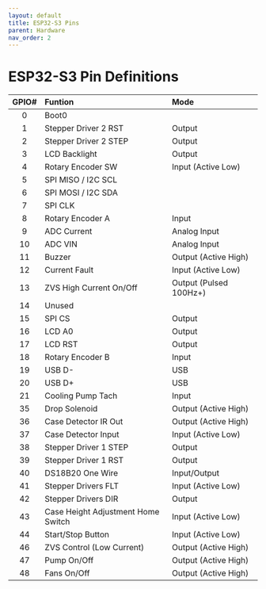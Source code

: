 ```yaml
---
layout: default
title: ESP32-S3 Pins
parent: Hardware
nav_order: 2
---
```


# ESP32-S3 Pin Definitions

<div class="code-example" markdown="1">

| GPIO# | Funtion                            | Mode                 |
| :---: | :--------------------------------- | :--------------------|
| 0     | Boot0                              |                      |
| 1     | Stepper Driver 2 RST               | Output               |
| 2     | Stepper Driver 2 STEP              | Output               |
| 3     | LCD Backlight                      | Output               |
| 4     | Rotary Encoder SW                  | Input (Active Low)   |
| 5     | SPI MISO / I2C SCL                 |
| 6     | SPI MOSI / I2C SDA                 |
| 7     | SPI CLK                            |
| 8     | Rotary Encoder A                   | Input                |
| 9     | ADC Current                        | Analog Input         |
| 10    | ADC VIN                            | Analog Input         |
| 11    | Buzzer                             | Output (Active High) |
| 12    | Current Fault                      | Input (Active Low)   |
| 13    | ZVS High Current On/Off            | Output (Pulsed 100Hz+) |
| 14    | Unused                             |                |
| 15    | SPI CS                             | Output               |
| 16    | LCD A0                             | Output               |
| 17    | LCD RST                            | Output               |
| 18    | Rotary Encoder B                   | Input                |
| 19    | USB D-                             | USB                  |
| 20    | USB D+                             | USB                  |
| 21    | Cooling Pump Tach                  | Input                |
| 35    | Drop Solenoid                      | Output (Active High) |
| 36    | Case Detector IR Out               | Output (Active High) |
| 37    | Case Detector Input                | Input (Active Low)   |
| 38    | Stepper Driver 1 STEP              | Output               |
| 39    | Stepper Driver 1 RST               | Output               |
| 40    | DS18B20 One Wire                   | Input/Output         |
| 41    | Stepper Drivers FLT                | Input (Active Low)   |
| 42    | Stepper Drivers DIR                | Output               |
| 43    | Case Height Adjustment Home Switch | Input (Active Low)   |
| 44    | Start/Stop Button                  | Input (Active Low)   |
| 46    | ZVS Control (Low Current)          | Output (Active High) |
| 47    | Pump On/Off                        | Output (Active High) |
| 48    | Fans On/Off                        | Output (Active High) |

</div>
